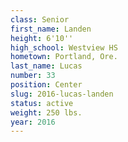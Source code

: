 ```yaml
---
class: Senior
first_name: Landen
height: 6'10''
high_school: Westview HS
hometown: Portland, Ore.
last_name: Lucas
number: 33
position: Center
slug: 2016-lucas-landen
status: active
weight: 250 lbs.
year: 2016
---
```

